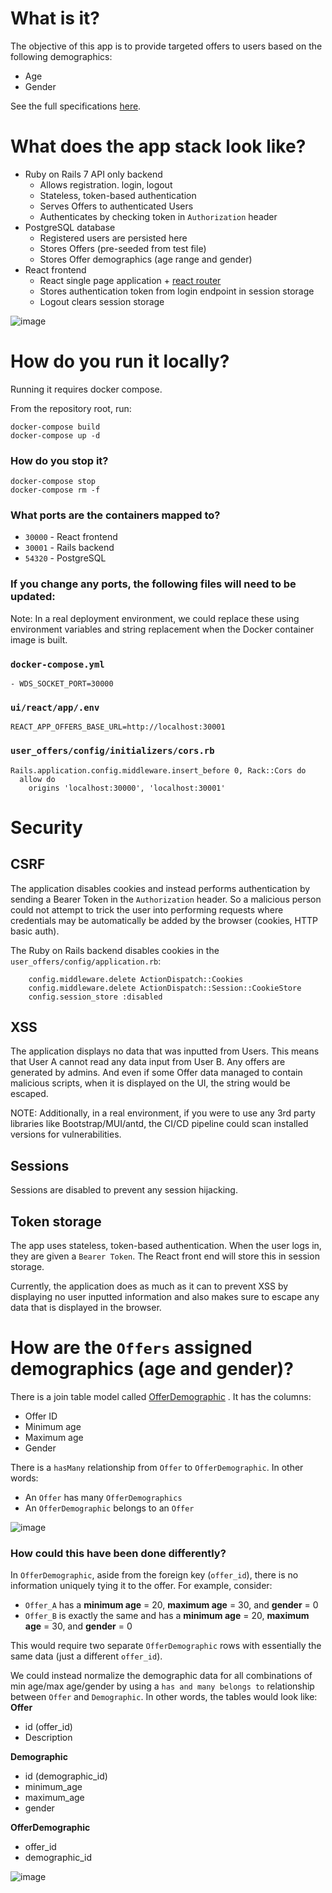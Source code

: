 # What is it?

The objective of this app is to provide targeted offers to users based on the following demographics:

* Age
* Gender

See the full specifications [here](https://github.com/bretten/ruby_example_user_offers/wiki/Spec).

# What does the app stack look like?

* Ruby on Rails 7 API only backend
    * Allows registration. login, logout
    * Stateless, token-based authentication
    * Serves Offers to authenticated Users
    * Authenticates by checking token in `Authorization` header
* PostgreSQL database
    * Registered users are persisted here
    * Stores Offers (pre-seeded from test file)
    * Stores Offer demographics (age range and gender)
* React frontend
    * React single page application + [react router](https://www.npmjs.com/package/react-router-dom)
    * Stores authentication token from login endpoint in session storage
    * Logout clears session storage

![image](https://user-images.githubusercontent.com/5249819/197590898-2524a736-51d4-4cd6-bef4-46a9ac6e4ae8.png)

# How do you run it locally?

Running it requires docker compose.

From the repository root, run:

```
docker-compose build
docker-compose up -d
```

### How do you stop it?

```
docker-compose stop
docker-compose rm -f
```

### What ports are the containers mapped to?

* `30000` - React frontend
* `30001` - Rails backend
* `54320` - PostgreSQL

### If you change any ports, the following files will need to be updated:

Note: In a real deployment environment, we could replace these using environment variables and string replacement
when the Docker container image is built.

### `docker-compose.yml`

```
- WDS_SOCKET_PORT=30000
```

### `ui/react/app/.env`

```
REACT_APP_OFFERS_BASE_URL=http://localhost:30001
```

### `user_offers/config/initializers/cors.rb`

```
Rails.application.config.middleware.insert_before 0, Rack::Cors do
  allow do
    origins 'localhost:30000', 'localhost:30001'
```

# Security

## CSRF

The application disables cookies and instead performs authentication by sending a Bearer Token in the `Authorization`
header.
So a malicious person could not attempt to trick the user into performing requests where credentials may be
automatically be added by the browser (cookies, HTTP basic auth).

The Ruby on Rails backend disables cookies in the `user_offers/config/application.rb`:

```
    config.middleware.delete ActionDispatch::Cookies
    config.middleware.delete ActionDispatch::Session::CookieStore
    config.session_store :disabled
```

## XSS

The application displays no data that was inputted from Users. This means that User A cannot read any data input from
User B.
Any offers are generated by admins. And even if some Offer data managed to contain malicious scripts, when it is
displayed
on the UI, the string would be escaped.

NOTE: Additionally, in a real environment, if you were to use any 3rd party libraries like Bootstrap/MUI/antd, the CI/CD pipeline
could scan installed
versions for vulnerabilities.

## Sessions

Sessions are disabled to prevent any session hijacking.

## Token storage

The app uses stateless, token-based authentication. When the user logs in, they are given a `Bearer Token`. The React
front end will store this in session storage.

Currently, the application does as much as it can to prevent XSS by displaying no user inputted information
and also makes sure to escape any data that is displayed in the browser.

# How are the `Offers` assigned demographics (age and gender)?

There is a join table model
called [OfferDemographic](https://github.com/bretten/ruby_example_user_offers/blob/main/user_offers/app/models/offer_demographic.rb)
.
It has the columns:

* Offer ID
* Minimum age
* Maximum age
* Gender

There is a `hasMany` relationship from `Offer` to `OfferDemographic`. In other words:

* An `Offer` has many `OfferDemographics`
* An `OfferDemographic` belongs to an `Offer`

![image](https://user-images.githubusercontent.com/5249819/197414754-c248fdf6-f456-4bd6-8239-a877eef3fa5d.png)

### How could this have been done differently?

In `OfferDemographic`, aside from the foreign key (`offer_id`), there is no information uniquely tying it to the offer.
For example, consider:

* `Offer_A` has a **minimum age** = 20, **maximum age** = 30, and **gender** = 0
* `Offer_B` is exactly the same and has a **minimum age** = 20, **maximum age** = 30, and **gender** = 0

This would require two separate `OfferDemographic` rows with essentially the same data (just a different `offer_id`).

We could instead normalize the demographic data for all combinations of min age/max age/gender by using
a `has and many belongs to` relationship between `Offer` and `Demographic`.
In other words, the tables would look like:
**Offer**

* id (offer_id)
* Description

**Demographic**

* id (demographic_id)
* minimum_age
* maximum_age
* gender

**OfferDemographic**

* offer_id
* demographic_id

![image](https://user-images.githubusercontent.com/5249819/197414758-579afc02-44b8-4e0b-aa87-6017164e24fb.png)

